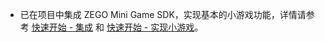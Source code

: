 - 已在项目中集成 ZEGO Mini Game SDK，实现基本的小游戏功能，详情请参考 [快速开始 - 集成](!ZegoMiniGameEngine-Integrate_SDK) 和 [快速开始 - 实现小游戏](!ZegoMiniGameEngine-Implement_mini_games)。

